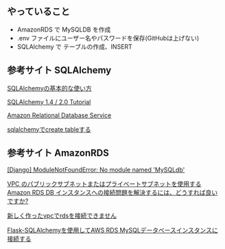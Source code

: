 ## やっていること
- AmazonRDS で MySQLDB を作成
- .env ファイルにユーザー名やパスワードを保存(GitHubは上げない)
- SQLAlchemy で テーブルの作成、INSERT

## 参考サイト SQLAlchemy

[SQLAlchemyの基本的な使い方
](https://qiita.com/ariku/items/75799665acd09520bed2)

[SQLAlchemy 1.4 / 2.0 Tutorial](https://docs.sqlalchemy.org/en/14/tutorial/)

[Amazon Relational Database Service](https://aws.amazon.com/jp/rds/)

[sqlalchemyでcreate tableする](https://petitviolet.hatenablog.com/entry/20131219/1387463336)

## 参考サイト AmazonRDS
[[Django] ModuleNotFoundError: No module named 'MySQLdb'](https://teratail.com/questions/149605)

[VPC のパブリックサブネットまたはプライベートサブネットを使用する Amazon RDS DB インスタンスへの接続問題を解決するには、どうすれば良いですか?](https://aws.amazon.com/jp/premiumsupport/knowledge-center/rds-connectivity-instance-subnet-vpc/)

[新しく作ったvpcでrdsを接続できません](https://teratail.com/questions/114766)

[Flask-SQLAlchemyを使用してAWS RDS MySQLデータベースインスタンスに接続する](https://www.it-mure.jp.net/ja/mysql/flasksqlalchemy%E3%82%92%E4%BD%BF%E7%94%A8%E3%81%97%E3%81%A6aws-rds-mysql%E3%83%87%E3%83%BC%E3%82%BF%E3%83%99%E3%83%BC%E3%82%B9%E3%82%A4%E3%83%B3%E3%82%B9%E3%82%BF%E3%83%B3%E3%82%B9%E3%81%AB%E6%8E%A5%E7%B6%9A%E3%81%99%E3%82%8B/1071073609/)
